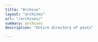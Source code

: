```yaml
---
title: "Archive"
layout: "archives"
url: "/archives/"
summary: archives
description: "Entire directory of posts"

---
```


